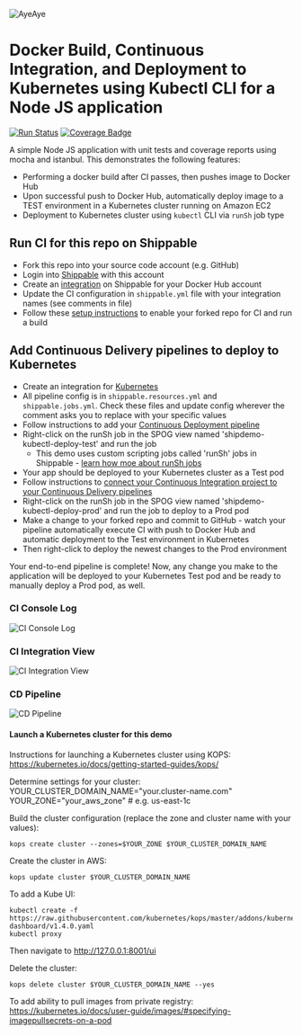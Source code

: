 ![AyeAye](https://github.com/shippableSamples/node-build-push-docker-hub/blob/master/public/resources/images/captain.png)

# Docker Build, Continuous Integration, and Deployment to Kubernetes using Kubectl CLI for a Node JS application
[![Run Status](https://api.shippable.com/projects/5885ecca11c45a1000af5760/badge?branch=master)](https://app.shippable.com/projects/5885ecca11c45a1000af5760)
[![Coverage Badge](https://api.shippable.com/projects/5885ecca11c45a1000af5760/coverageBadge?branch=master)](https://app.shippable.com/projects/5885ecca11c45a1000af5760)


A simple Node JS application with unit tests and coverage reports using mocha
and istanbul. This demonstrates the following features:
* Performing a docker build after CI passes, then pushes image to Docker Hub
* Upon successful push to Docker Hub, automatically deploy image to a TEST 
environment in a Kubernetes cluster running on Amazon EC2
* Deployment to Kubernetes cluster using `kubectl` CLI via `runSh` job type

## Run CI for this repo on Shippable
* Fork this repo into your source code account (e.g. GitHub)
* Login into [Shippable](wwww.shippable.com) with this account
* Create an [integration](http://docs.shippable.com/integrations/imageRegistries/dockerHub/) on Shippable for your Docker Hub account
* Update the CI configuration in `shippable.yml` file with your integration names (see comments in file)
* Follow these [setup instructions](http://docs.shippable.com/ci/runFirstBuild/) to enable your forked repo for CI and run a build 

## Add Continuous Delivery pipelines to deploy to Kubernetes

* Create an integration for [Kubernetes](http://docs.shippable.com/integrations/containerServices/kubernetes/)
* All pipeline config is in `shippable.resources.yml` and `shippable.jobs.yml`. Check these files and update config wherever the comment asks you to replace with your specific values
* Follow instructions to add your [Continuous Deployment pipeline](http://docs.shippable.com/tutorials/pipelines/howToAddSyncRepos/)
* Right-click on the runSh job in the SPOG view named 'shipdemo-kubectl-deploy-test' and run the job
  * This demo uses custom scripting jobs called 'runSh' jobs in Shippable - [learn how moe about runSh jobs](http://docs.shippable.com/pipelines/jobs/runSh/) 
* Your app should be deployed to your Kubernetes cluster as a Test pod
* Follow instructions to [connect your Continuous Integration project to your Continuous Delivery pipelines](http://docs.shippable.com/tutorials/pipelines/connectingCiPipelines/)
* Right-click on the runSh job in the SPOG view named 'shipdemo-kubectl-deploy-prod' and run the job to deploy to a Prod pod
* Make a change to your forked repo and commit to GitHub - watch your pipeline automatically execute CI with push to Docker Hub and automatic deployment to the Test environment in Kubernetes
* Then right-click to deploy the newest changes to the Prod environment

Your end-to-end pipeline is complete! Now, any change you make to the application will be deployed to your Kubernetes Test pod and be ready to manually deploy a Prod pod, as well.

### CI Console Log
![CI Console Log](https://github.com/shippableSamples/node-build-push-docker-hub-deploy-kubernetes-kubectl/blob/master/public/resources/images/console-log.png)

### CI Integration View
![CI Integration View](https://github.com/shippableSamples/node-build-push-docker-hub-deploy-kubernetes-kubectl/blob/master/public/resources/images/trigger-deploy-kubernetes.png)

### CD Pipeline
![CD Pipeline](https://github.com/shippableSamples/node-build-push-docker-hub-deploy-kubernetes-kubectl/blob/master/public/resources/images/deployment-pipeline-to-kubernetes.png)

#### Launch a Kubernetes cluster for this demo

Instructions for launching a Kubernetes cluster using KOPS:  
https://kubernetes.io/docs/getting-started-guides/kops/

Determine settings for your cluster:  
YOUR_CLUSTER_DOMAIN_NAME="your.cluster-name.com"  
YOUR_ZONE="your_aws_zone" # e.g. us-east-1c

Build the cluster configuration (replace the zone and cluster name with your values):
```
kops create cluster --zones=$YOUR_ZONE $YOUR_CLUSTER_DOMAIN_NAME 
```

Create the cluster in AWS:
```
kops update cluster $YOUR_CLUSTER_DOMAIN_NAME 
```

To add a Kube UI:
```
kubectl create -f https://raw.githubusercontent.com/kubernetes/kops/master/addons/kubernetes-dashboard/v1.4.0.yaml
kubectl proxy
```
Then navigate to http://127.0.0.1:8001/ui

Delete the cluster:
```
kops delete cluster $YOUR_CLUSTER_DOMAIN_NAME --yes
```

To add ability to pull images from private registry:  
https://kubernetes.io/docs/user-guide/images/#specifying-imagepullsecrets-on-a-pod
